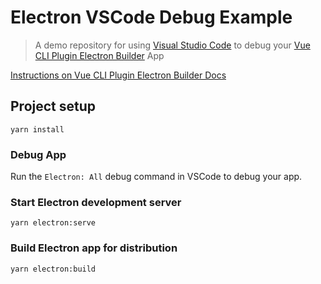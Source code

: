 # Electron VSCode Debug Example

> A demo repository for using [Visual Studio Code](https://code.visualstudio.com/) to debug your [Vue CLI Plugin Electron Builder](https://nklayman.github.io/vue-cli-plugin-electron-builder/) App

[Instructions on Vue CLI Plugin Electron Builder Docs](https://nklayman.github.io/vue-cli-plugin-electron-builder/guide/recipes.html#debugging-with-vscode)

## Project setup

```
yarn install
```

### Debug App

Run the `Electron: All` debug command in VSCode to debug your app.

### Start Electron development server

```
yarn electron:serve
```

### Build Electron app for distribution

```
yarn electron:build
```
